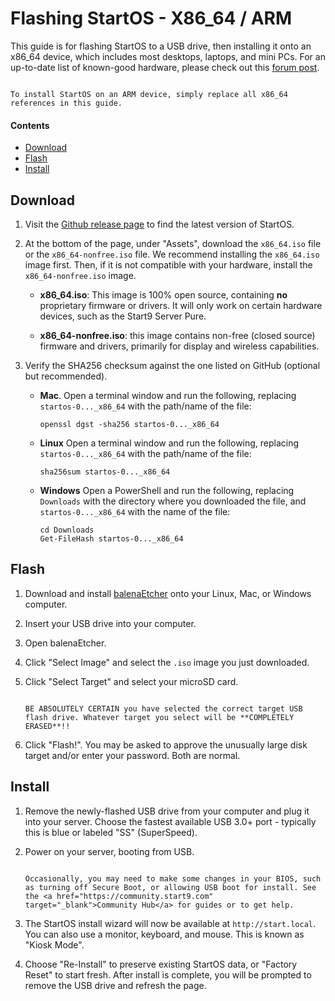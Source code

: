# Flashing StartOS - X86_64 / ARM

This guide is for flashing StartOS to a USB drive, then installing it onto an x86_64 device, which includes most desktops, laptops, and mini PCs. For an up-to-date list of known-good hardware, please check out this [forum post](https://community.start9.com/t/known-good-hardware-master-list-hardware-capable-of-running-startos/).

```admonish tip

To install StartOS on an ARM device, simply replace all x86_64 references in this guide.
```

#### Contents

- [Download](#download)
- [Flash](#flash)
- [Install](#install)

## Download

1.  Visit the <a href="https://github.com/Start9Labs/start-os/releases/latest" target="_blank">Github release page</a> to find the latest version of StartOS.

1.  At the bottom of the page, under "Assets", download the `x86_64.iso` file or the `x86_64-nonfree.iso` file. We recommend installing the `x86_64.iso` image first. Then, if it is not compatible with your hardware, install the `x86_64-nonfree.iso` image.

    - **x86_64.iso**: This image is 100% open source, containing **no** proprietary firmware or drivers. It will only work on certain hardware devices, such as the Start9 Server Pure.

    - **x86_64-nonfree.iso**: this image contains non-free (closed source) firmware and drivers, primarily for display and wireless capabilities.

1.  Verify the SHA256 checksum against the one listed on GitHub (optional but recommended).

    - **Mac**. Open a terminal window and run the following, replacing `startos-0..._x86_64` with the path/name of the file:

          openssl dgst -sha256 startos-0..._x86_64

    - **Linux** Open a terminal window and run the following, replacing `startos-0..._x86_64` with the path/name of the file:

          sha256sum startos-0..._x86_64

    - **Windows** Open a PowerShell and run the following, replacing `Downloads` with the directory where you downloaded the file, and `startos-0..._x86_64` with the name of the file:

          cd Downloads
          Get-FileHash startos-0..._x86_64

## Flash

1. Download and install <a href="https://www.balena.io/etcher" target="_blank">balenaEtcher</a> onto your Linux, Mac, or Windows computer.

1. Insert your USB drive into your computer.

1. Open balenaEtcher.

1. Click "Select Image" and select the `.iso` image you just downloaded.

1. Click "Select Target" and select your microSD card.

   ```admonish warning

   BE ABSOLUTELY CERTAIN you have selected the correct target USB flash drive. Whatever target you select will be **COMPLETELY ERASED**!!
   ```

1. Click "Flash!". You may be asked to approve the unusually large disk target and/or enter your password. Both are normal.

## Install

1. Remove the newly-flashed USB drive from your computer and plug it into your server. Choose the fastest available USB 3.0+ port - typically this is blue or labeled "SS" (SuperSpeed).

1. Power on your server, booting from USB.

   ```admonish tip

   Occasionally, you may need to make some changes in your BIOS, such as turning off Secure Boot, or allowing USB boot for install. See the <a href="https://community.start9.com" target="_blank">Community Hub</a> for guides or to get help.
   ```

1. The StartOS install wizard will now be available at `http://start.local`. You can also use a monitor, keyboard, and mouse. This is known as "Kiosk Mode".

1. Choose "Re-Install" to preserve existing StartOS data, or "Factory Reset" to start fresh. After install is complete, you will be prompted to remove the USB drive and refresh the page.
